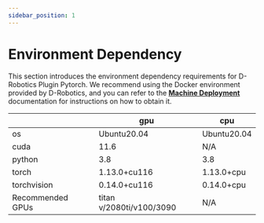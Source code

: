 ```yaml
---
sidebar_position: 1
---
```

# Environment Dependency

This section introduces the environment dependency requirements for D-Robotics Plugin Pytorch. We recommend using the Docker environment provided by D-Robotics, and you can refer to the [**Machine Deployment**](/toolchain_development/intermediate/environment_config#machine_deploy) documentation for instructions on how to obtain it.

|             | gpu                      | cpu         |
| ----------- | ------------------------ | ----------- |
| os          | Ubuntu20.04              | Ubuntu20.04 |
| cuda        | 11.6                     | N/A         |
| python      | 3.8                      | 3.8         |
| torch       | 1.13.0+cu116             | 1.13.0+cpu  |
| torchvision | 0.14.0+cu116             | 0.14.0+cpu  |
| Recommended GPUs    | titan v/2080ti/v100/3090 | N/A          |